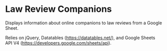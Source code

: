 # Law Review Companions
Displays information about online companions to law reviews from a Google Sheet.

Relies on jQuery, Datatables (https://datatables.net/), and Google Sheets API V4 (https://developers.google.com/sheets/api). 
